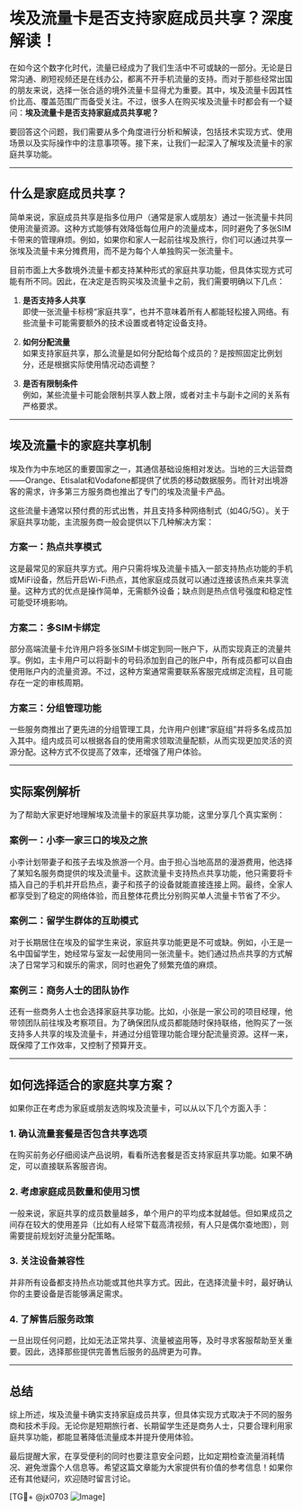 # 埃及流量卡是否支持家庭成员共享？深度解读！

在如今这个数字化时代，流量已经成为了我们生活中不可或缺的一部分。无论是日常沟通、刷短视频还是在线办公，都离不开手机流量的支持。而对于那些经常出国的朋友来说，选择一张合适的境外流量卡显得尤为重要。其中，埃及流量卡因其性价比高、覆盖范围广而备受关注。不过，很多人在购买埃及流量卡时都会有一个疑问：**埃及流量卡是否支持家庭成员共享呢？**

要回答这个问题，我们需要从多个角度进行分析和解读，包括技术实现方式、使用场景以及实际操作中的注意事项等。接下来，让我们一起深入了解埃及流量卡的家庭共享功能。

---

## 什么是家庭成员共享？

简单来说，家庭成员共享是指多位用户（通常是家人或朋友）通过一张流量卡共同使用流量资源。这种方式能够有效降低每位用户的流量成本，同时避免了多张SIM卡带来的管理麻烦。例如，如果你和家人一起前往埃及旅行，你们可以通过共享一张埃及流量卡来分摊费用，而不是为每个人单独购买一张流量卡。

目前市面上大多数境外流量卡都支持某种形式的家庭共享功能，但具体实现方式可能有所不同。因此，在决定是否购买埃及流量卡之前，我们需要明确以下几点：

1. **是否支持多人共享**  
   即使一张流量卡标榜“家庭共享”，也并不意味着所有人都能轻松接入网络。有些流量卡可能需要额外的技术设置或者特定设备支持。

2. **如何分配流量**  
   如果支持家庭共享，那么流量是如何分配给每个成员的？是按照固定比例划分，还是根据实际使用情况动态调整？

3. **是否有限制条件**  
   例如，某些流量卡可能会限制共享人数上限，或者对主卡与副卡之间的关系有严格要求。

---

## 埃及流量卡的家庭共享机制

埃及作为中东地区的重要国家之一，其通信基础设施相对发达。当地的三大运营商——Orange、Etisalat和Vodafone都提供了优质的移动数据服务。而针对出境游客的需求，许多第三方服务商也推出了专门的埃及流量卡产品。

这些流量卡通常以预付费的形式出售，并且支持多种网络制式（如4G/5G）。关于家庭共享功能，主流服务商一般会提供以下几种解决方案：

### 方案一：热点共享模式
这是最常见的家庭共享方式。用户只需将埃及流量卡插入一部支持热点功能的手机或MiFi设备，然后开启Wi-Fi热点，其他家庭成员就可以通过连接该热点来共享流量。这种方式的优点是操作简单，无需额外设备；缺点则是热点信号强度和稳定性可能受环境影响。

### 方案二：多SIM卡绑定
部分高端流量卡允许用户将多张SIM卡绑定到同一账户下，从而实现真正的流量共享。例如，主卡用户可以将副卡的号码添加到自己的账户中，所有成员都可以自由使用账户内的流量资源。不过，这种方案通常需要联系客服完成绑定流程，且可能存在一定的审核周期。

### 方案三：分组管理功能
一些服务商推出了更先进的分组管理工具，允许用户创建“家庭组”并将多名成员加入其中。组内成员可以根据各自的使用需求领取流量配额，从而实现更加灵活的资源分配。这种方式不仅提高了效率，还增强了用户体验。

---

## 实际案例解析

为了帮助大家更好地理解埃及流量卡的家庭共享功能，这里分享几个真实案例：

### 案例一：小李一家三口的埃及之旅
小李计划带妻子和孩子去埃及旅游一个月。由于担心当地高昂的漫游费用，他选择了某知名服务商提供的埃及流量卡。这款流量卡支持热点共享功能，他只需要将卡插入自己的手机并开启热点，妻子和孩子的设备就能直接连接上网。最终，全家人都享受到了稳定的网络体验，而且整体花费比分别购买单人流量卡节省了不少。

### 案例二：留学生群体的互助模式
对于长期居住在埃及的留学生来说，家庭共享功能更是不可或缺。例如，小王是一名中国留学生，她经常与室友一起使用同一张流量卡。她们通过热点共享的方式解决了日常学习和娱乐的需求，同时也避免了频繁充值的麻烦。

### 案例三：商务人士的团队协作
还有一些商务人士也会选择家庭共享功能。比如，小张是一家公司的项目经理，他带领团队前往埃及考察项目。为了确保团队成员都能随时保持联络，他购买了一张支持多人共享的埃及流量卡，并通过分组管理功能合理分配流量资源。这样一来，既保障了工作效率，又控制了预算开支。

---

## 如何选择适合的家庭共享方案？

如果你正在考虑为家庭或朋友选购埃及流量卡，可以从以下几个方面入手：

### 1. 确认流量套餐是否包含共享选项
在购买前务必仔细阅读产品说明，看看所选套餐是否支持家庭共享功能。如果不确定，可以直接联系客服咨询。

### 2. 考虑家庭成员数量和使用习惯
一般来说，家庭共享的成员数量越多，单个用户的平均成本就越低。但如果成员之间存在较大的使用差异（比如有人经常下载高清视频，有人只是偶尔查地图），则需要提前规划好流量分配策略。

### 3. 关注设备兼容性
并非所有设备都支持热点功能或其他共享方式。因此，在选择流量卡时，最好确认你的主要设备是否能够满足需求。

### 4. 了解售后服务政策
一旦出现任何问题，比如无法正常共享、流量被盗用等，及时寻求客服帮助至关重要。因此，选择那些提供完善售后服务的品牌更为可靠。

---

## 总结

综上所述，埃及流量卡确实支持家庭成员共享，但具体实现方式取决于不同的服务商和技术手段。无论你是短期旅行者、长期留学生还是商务人士，只要合理利用家庭共享功能，都能显著降低流量成本并提升使用体验。

最后提醒大家，在享受便利的同时也要注意安全问题，比如定期检查流量消耗情况、避免泄露个人信息等。希望这篇文章能为大家提供有价值的参考信息！如果你还有其他疑问，欢迎随时留言讨论。

[TG💪+ @jx0703 ![Image](https://github.com/user-attachments/assets/dbca1d08-cadb-493c-b0ec-ad6f7a83f270)]